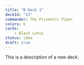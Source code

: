 ```yaml
---
title: "B Deck 1"
deckId: "13"
commander: The Prismatic Piper
colors: b
cards:
    - Black Lotus
status: idea
draft: true
---
```


This is a description of a new deck.

